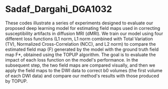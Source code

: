 # Sadaf_Dargahi_DGA1032
These codes illustrate a series of experiments designed to evaluate our proposed deep learning model for estimating field maps used in correcting susceptibility artifacts in diffusion MRI (dMRI). We train our model using four different loss functions (L1 norm, L1 norm combined with Total Variation (TV), Normalized Cross-Correlation (NCC), and L2 norm) to compare the estimated field map (F) generated by the model with the ground truth field map F*, obtained using the TOPUP algorithm. The goal is to evaluate the impact of each loss function on the model's performance. In the subsequent step, the two field maps are compared visually, and then we apply the field maps to the DWI data to correct b0 volumes (the first volume of each DWI data) and compare our method's results with those produced by TOPUP. 
